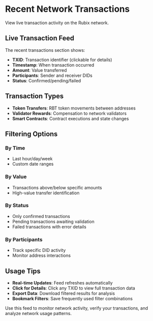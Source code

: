 # Recent Network Transactions

View live transaction activity on the Rubix network.

## Live Transaction Feed

The recent transactions section shows:
- **TXID**: Transaction identifier (clickable for details)
- **Timestamp**: When transaction occurred
- **Amount**: Value transferred
- **Participants**: Sender and receiver DIDs
- **Status**: Confirmed/pending/failed

## Transaction Types

- **Token Transfers**: RBT token movements between addresses
- **Validator Rewards**: Compensation to network validators
- **Smart Contracts**: Contract executions and state changes

## Filtering Options

### By Time
- Last hour/day/week
- Custom date ranges

### By Value
- Transactions above/below specific amounts
- High-value transfer identification

### By Status
- Only confirmed transactions
- Pending transactions awaiting validation
- Failed transactions with error details

### By Participants
- Track specific DID activity
- Monitor address interactions

## Usage Tips

- **Real-time Updates**: Feed refreshes automatically
- **Click for Details**: Click any TXID to view full transaction data
- **Export Data**: Download filtered results for analysis
- **Bookmark Filters**: Save frequently used filter combinations

Use this feed to monitor network activity, verify your transactions, and analyze network usage patterns.